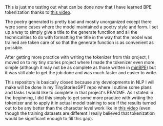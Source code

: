 This is just me testing out what can be done now that I have learned BPE tokenization thanks to <a href="https://www.youtube.com/watch?v=zduSFxRajkE&t=1s">this video</a>.

The poetry generated is pretty bad and mostly unorganized except there were some cases where the model maintained a poetry style and form. I set up a way to simply give a title to the generate functiion and all the technicalities to do with formatting the title in the way that the model was trained are taken care of so that the generate function is as convenient as possible.

After getting more practice with writing the tokenizer from this project, I moved on to my tiny stories project where I made the tokenizer even more simple (although it may not be as complete as those written in <a href="https://github.com/karpathy/minbpe/tree/master">minBPE</a>) but it was still able to get the job done and was much faster and easier to write.

This repository is basically closed because any developments in NLP I will make will be done in my TinyStoriesGPT repo where I outline some plans and tasks I would like to complete in that project's README. As I stated in the beginning, I did this simply to get some more practice with writing the tokenizer and to apply it in actual model training to see if the results turned out to be any better than the character level work like in <a href="https://www.youtube.com/watch?v=kCc8FmEb1nY&t=2520s">this video<a> (even though the training datasets are different I really believed that tokenization would be significant enough to fill this gap).
